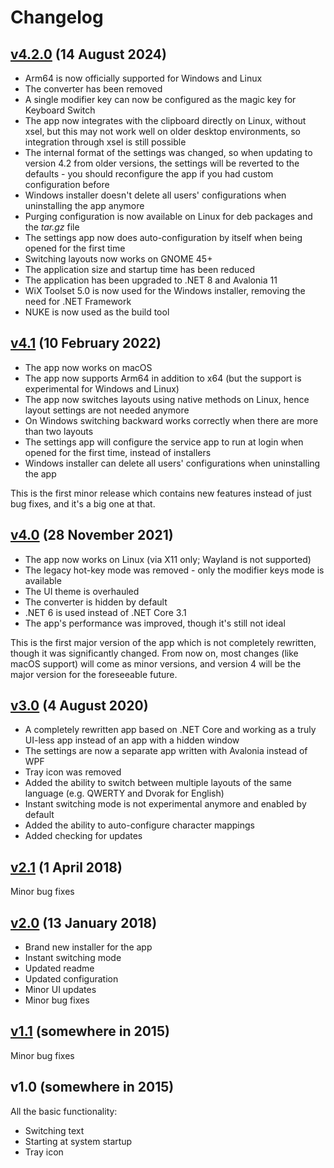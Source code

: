 # Changelog

## [v4.2.0](https://github.com/TolikPylypchuk/KeyboardSwitch/releases/tag/v4.2.0) (14 August 2024)

- Arm64 is now officially supported for Windows and Linux
- The converter has been removed
- A single modifier key can now be configured as the magic key for Keyboard Switch
- The app now integrates with the clipboard directly on Linux, without xsel, but this may not work well on older desktop
environments, so integration through xsel is still possible
- The internal format of the settings was changed, so when updating to version 4.2 from older versions, the settings
will be reverted to the defaults - you should reconfigure the app if you had custom configuration before
- Windows installer doesn't delete all users' configurations when uninstalling the app anymore
- Purging configuration is now available on Linux for deb packages and the _tar.gz_ file
- The settings app now does auto-configuration by itself when being opened for the first time
- Switching layouts now works on GNOME 45+
- The application size and startup time has been reduced
- The application has been upgraded to .NET 8 and Avalonia 11
- WiX Toolset 5.0 is now used for the Windows installer, removing the need for .NET Framework
- NUKE is now used as the build tool

## [v4.1](https://github.com/TolikPylypchuk/KeyboardSwitch/releases/tag/v4.1) (10 February 2022)

- The app now works on macOS
- The app now supports Arm64 in addition to x64 (but the support is experimental for Windows and Linux)
- The app now switches layouts using native methods on Linux, hence layout settings are not needed anymore
- On Windows switching backward works correctly when there are more than two layouts
- The settings app will configure the service app to run at login when opened for the first time, instead of installers
- Windows installer can delete all users' configurations when uninstalling the app

This is the first minor release which contains new features instead of just bug fixes, and it's a big one at that.

## [v4.0](https://github.com/TolikPylypchuk/KeyboardSwitch/releases/tag/v4.0) (28 November 2021)

- The app now works on Linux (via X11 only; Wayland is not supported)
- The legacy hot-key mode was removed - only the modifier keys mode is available
- The UI theme is overhauled
- The converter is hidden by default
- .NET 6 is used instead of .NET Core 3.1
- The app's performance was improved, though it's still not ideal

This is the first major version of the app which is not completely rewritten, though it was significantly changed. From
now on, most changes (like macOS support) will come as minor versions, and version 4 will be the major version for the
foreseeable future.

## [v3.0](https://github.com/TolikPylypchuk/KeyboardSwitch/releases/tag/v3.0) (4 August 2020)

- A completely rewritten app based on .NET Core and working as a truly UI-less app instead of an app with a hidden
window
- The settings are now a separate app written with Avalonia instead of WPF
- Tray icon was removed
- Added the ability to switch between multiple layouts of the same language (e.g. QWERTY and Dvorak for English)
- Instant switching mode is not experimental anymore and enabled by default
- Added the ability to auto-configure character mappings
- Added checking for updates

## [v2.1](https://github.com/TolikPylypchuk/KeyboardSwitch/releases/tag/v2.1) (1 April 2018)

Minor bug fixes

## [v2.0](https://github.com/TolikPylypchuk/KeyboardSwitch/releases/tag/v2.0) (13 January 2018)

- Brand new installer for the app
- Instant switching mode
- Updated readme
- Updated configuration
- Minor UI updates
- Minor bug fixes

## [v1.1](https://github.com/TolikPylypchuk/KeyboardSwitch/releases/tag/v1.1) (somewhere in 2015)

Minor bug fixes

## v1.0 (somewhere in 2015)

All the basic functionality:

- Switching text
- Starting at system startup
- Tray icon
